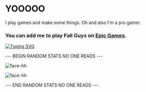 <h1 align="left">YOOOOO</h1>

I play games and make some things. Oh and also I'm a pro gamer.

<h3 align="left">
  You can add me to play Fall Guys on <a href='https://store.epicgames.com/en-US/u/10cc31e3e85346a8a674ea7584e6ab84'>Epic Games</a>.
</h3>

[![Typing SVG](https://readme-typing-svg.herokuapp.com?size=30&lines=Click+here+to+touch+grass)](https://www.touchgrasss.com)

--- BEGIN RANDOM STATS NO ONE READS ---

![face-hh](https://github-readme-stats.vercel.app/api?username=MKstarFromSwitch&show_icons=true&theme=tokyonight&hide=["issues"])

![face-hh](https://github-readme-stats.vercel.app/api/top-langs?username=MKstarFromSwitch&show_icons=true&theme=tokyonight&layout=compact)

--- END RANDOM STATS NO ONE READS ---
